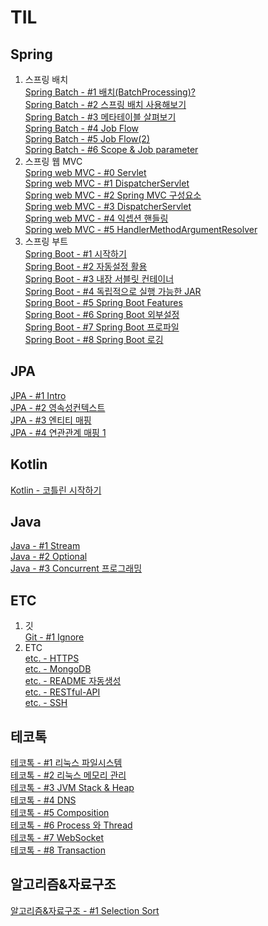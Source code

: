 # TIL
## Spring
1. 스프링 배치  
[Spring Batch - #1 배치(BatchProcessing)?](./spring/batch/SpringBatchApplication.md)  
[Spring Batch - #2 스프링 배치 사용해보기](./spring/batch/SpringBatchApplication1.md)  
[Spring Batch - #3 메타테이블 살펴보기](./spring/batch/SpringBatchMetaTable.md)  
[Spring Batch - #4 Job Flow](./spring/batch/SpringBatchApplication2.md)  
[Spring Batch - #5 Job Flow(2)](./spring/batch/SpringBatchApplication3.md)  
[Spring Batch - #6 Scope & Job parameter](./spring/batch/SpringBatchApplication4.md)  
2. 스프링 웹 MVC  
[Spring web MVC - #0 Servlet ](./spring/webmvc/mvc1-ServletApplication.md)  
[Spring web MVC - #1 DispatcherServlet](./spring/webmvc/mvc2-DispatcherServlet0.md)  
[Spring web MVC - #2 Spring MVC 구성요소](./spring/webmvc/mvc3-DispatcherServletComponent.md)  
[Spring web MVC - #3 DispatcherServlet](./spring/webmvc/mvc4-DispatcherServlet1.md)  
[Spring web MVC - #4 익셉션 핸들링](./spring/webmvc/mvc5-HandlingException.md)  
[Spring web MVC - #5 HandlerMethodArgumentResolver](./spring/webmvc/mvc6-HandlerMethodArgumentResolver.md)  
3. 스프링 부트  
[Spring Boot - #1 시작하기](./spring/boot/SpringBootBasic1.md)  
[Spring Boot - #2 자동설정 활용](./spring/boot/SpringBootBasic2.md)  
[Spring Boot - #3 내장 서블릿 컨테이너](./spring/boot/SpringBootBasic3_imbeded_sevlet_container.md)  
[Spring Boot - #4 독립적으로 실행 가능한 JAR](./spring/boot/SpringBootBasic4.md)  
[Spring Boot - #5 Spring Boot Features](./spring/boot/SpringBootBasic5.md)  
[Spring Boot - #6 Spring Boot 외부설정](./spring/boot/SpringBootBasic6.md)  
[Spring Boot - #7 Spring Boot 프로파일  ](./spring/boot/SpringBootBasic7.md)  
[Spring Boot - #8 Spring Boot 로깅  ](./spring/boot/SpringBootBasic8.md)  
## JPA
[JPA - #1 Intro](./jpa/jpa1-intro.md)  
[JPA - #2 영속성컨텍스트](./jpa/jpa2-persistenceContext.md)  
[JPA - #3 엔티티 매핑](./jpa/jpa3-mapping.md)  
[JPA - #4 연관관계 매핑 1](./jpa/jpa4-realationmapping1.md)  
## Kotlin
[Kotlin -  코틀린 시작하기](./kotlin/KotlinIntro.md)  
## Java
[Java - #1 Stream ](./java/JavaStream.md)  
[Java - #2 Optional](./java/JavaOptional.md)  
[Java - #3 Concurrent 프로그래밍 ](./java/JavaConcurrent.md)  
## ETC
1. 깃  
[Git - #1 Ignore](./git/Ignore.md)  
2. ETC  
[etc. -  HTTPS ](./etc/Https.md)  
[etc. -  MongoDB](./etc/MongoDB.md)  
[etc. -  README 자동생성](./etc/ReadMeAutoCreator.md)  
[etc. -  RESTful-API](./etc/RESTfulAPI.md)  
[etc. -  SSH](./etc/SSH.md)  
## 테코톡
[테코톡 - #1 리눅스 파일시스템](./techtalk/t1-LinuxFileSystem.md)  
[테코톡 - #2 리눅스 메모리 관리](./techtalk/t2-LinuxMemory.md)  
[테코톡 - #3 JVM Stack & Heap](./techtalk/t3-JVM_Stack_Heap.md)  
[테코톡 - #4 DNS](./techtalk/t4-DNS.md)  
[테코톡 - #5 Composition](./techtalk/t5-Composition.md)  
[테코톡 - #6 Process 와 Thread](./techtalk/t6-ProcessThread.md)  
[테코톡 - #7 WebSocket](./techtalk/t7-WebSocket.md)  
[테코톡 - #8 Transaction](./techtalk/t8-transaction.md)  
## 알고리즘&자료구조
[알고리즘&자료구조 - #1 Selection Sort](./algorithm/a1-SelectionSort.md)  
